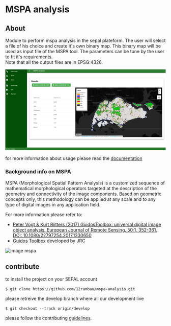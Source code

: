 # MSPA analysis

## About 

Module to perform mspa analysis in the sepal plateform. The user will select a file of his choice and create it's own binary map. This binary map will be used as input file of the MSPA tool. The parameters can be tune by the user to fit it's requirements.  
Note that all the output files are in EPSG:4326.

![full app](./doc/img/full_app.png)

for more information about usage please read the [documentation](./doc/doc.md)

### Background info on MSPA
MSPA (Morphological Spatial Pattern Analysis) is a customized sequence of mathematical morphological operators targeted at the description of the geometry and connectivity of the image components. Based on geometric concepts only, this methodology can be applied at any scale and to any type of digital images in any application field.

For more information please refer to:

- [Peter Vogt & Kurt Riitters (2017) GuidosToolbox: universal digital image object analysis, European Journal of Remote Sensing, 50:1, 352-361, DOI: 10.1080/22797254.2017.1330650](https://www.tandfonline.com/doi/full/10.1080/22797254.2017.1330650)
- [Guidos Toolbox](http://forest.jrc.ec.europa.eu/download/software/guidos/mspa/) developed by JRC


![image mspa](https://forest.jrc.ec.europa.eu/media/filer_public/63/6e/636e3c07-ee31-4365-9a51-07071debeeea/mspalegend.gif)

## contribute
to install the project on your SEPAL account 
```
$ git clone https://github.com/12rambau/mspa-analysis.git
```

please retreive the develop branch where all our development live
```
$ git checkout --track origin/develop
```

please follow the contributing [guidelines](CONTRIBUTING.md).